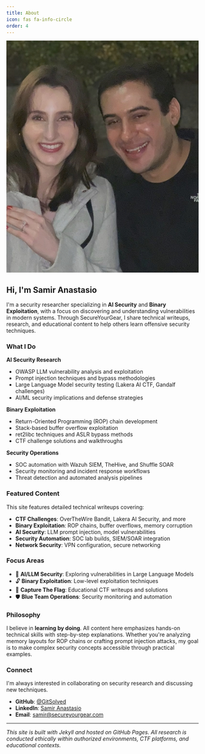 ```yaml
---
title: About
icon: fas fa-info-circle
order: 4
---
```


![About](/assets/img/about_photo.jpg)

## Hi, I'm Samir Anastasio

I'm a security researcher specializing in **AI Security** and **Binary Exploitation**, with a focus on discovering and understanding vulnerabilities in modern systems. Through SecureYourGear, I share technical writeups, research, and educational content to help others learn offensive security techniques.

### What I Do

**AI Security Research**
- OWASP LLM vulnerability analysis and exploitation
- Prompt injection techniques and bypass methodologies
- Large Language Model security testing (Lakera AI CTF, Gandalf challenges)
- AI/ML security implications and defense strategies

**Binary Exploitation**
- Return-Oriented Programming (ROP) chain development
- Stack-based buffer overflow exploitation
- ret2libc techniques and ASLR bypass methods
- CTF challenge solutions and walkthroughs

**Security Operations**
- SOC automation with Wazuh SIEM, TheHive, and Shuffle SOAR
- Security monitoring and incident response workflows
- Threat detection and automated analysis pipelines

### Featured Content

This site features detailed technical writeups covering:
- **CTF Challenges**: OverTheWire Bandit, Lakera AI Security, and more
- **Binary Exploitation**: ROP chains, buffer overflows, memory corruption
- **AI Security**: LLM prompt injection, model vulnerabilities
- **Security Automation**: SOC lab builds, SIEM/SOAR integration
- **Network Security**: VPN configuration, secure networking

### Focus Areas

- 🤖 **AI/LLM Security**: Exploring vulnerabilities in Large Language Models
- 🔓 **Binary Exploitation**: Low-level exploitation techniques
- 🚩 **Capture The Flag**: Educational CTF writeups and solutions
- 🛡️ **Blue Team Operations**: Security monitoring and automation

### Philosophy

I believe in **learning by doing**. All content here emphasizes hands-on technical skills with step-by-step explanations. Whether you're analyzing memory layouts for ROP chains or crafting prompt injection attacks, my goal is to make complex security concepts accessible through practical examples.

### Connect

I'm always interested in collaborating on security research and discussing new techniques.

- **GitHub**: [@GitSolved](https://github.com/GitSolved)
- **LinkedIn**: [Samir Anastasio](https://www.linkedin.com/in/samiranastasio/)
- **Email**: samir@secureyourgear.com

---

*This site is built with Jekyll and hosted on GitHub Pages. All research is conducted ethically within authorized environments, CTF platforms, and educational contexts.*